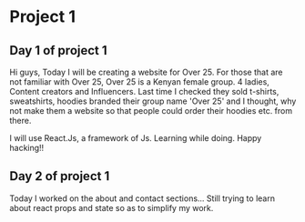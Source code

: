 # Project 1
## Day 1 of project 1
Hi guys, Today I will be creating a website for Over 25. For those that are not familiar with Over 25, Over 25 is a Kenyan female group. 4 ladies, Content creators and Influencers. Last time I checked they sold t-shirts, sweatshirts, hoodies branded their group name 'Over 25' and I thought, why not make them a website so that people could order their hoodies etc. from there. 

I will use React.Js, a framework of Js. Learning while doing.
Happy hacking!!

## Day 2 of project 1
Today I worked on the about and contact sections... 
Still trying to learn about react props and state so as to simplify my work.